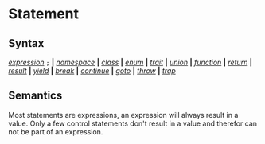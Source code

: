 # Statement

## Syntax

[_expression_](expression.md) `;` __|__
[_namespace_](namespace.md) __|__
[_class_](class.md) __|__
[_enum_](enum.md) __|__
[_trait_](trait.md) __|__
[_union_](union.md) __|__
[_function_](function.md) __|__
[_return_](return.md) __|__
[_result_](result.md) __|__
[_yield_](yield.md) __|__
[_break_](break.md) __|__ 
[_continue_](continue.md) __|__
[_goto_](goto.md) __|__
[_throw_](throw.md) __|__
[_trap_](trap.md)

## Semantics
Most statements are expressions, an expression will always result in a value.
Only a few control statements don't result in a value and therefor can not
be part of an expression.
